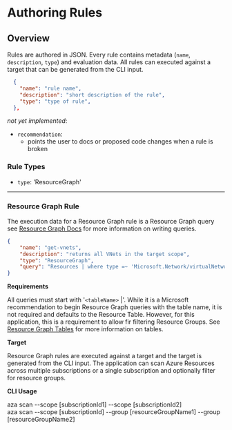 # Authoring Rules

## Overview
Rules are authored in JSON. Every rule contains metadata (`name`, `description`, `type`) and evaluation data. All rules can executed against a target that can be generated from the CLI input.  

``` json
  {
    "name": "rule name",
    "description": "short description of the rule",
    "type": "type of rule",
  },
```
*not yet implemented*: 

- `recommendation`: 
    - points the user to docs or proposed code changes when a rule is broken

### Rule Types
- `type`: 'ResourceGraph'

---
### Resource Graph Rule
The execution data for a Resource Graph rule is a Resource Graph query
see [Resource Graph Docs](https://docs.microsoft.com/en-us/azure/governance/resource-graph/) for more information on writing queries.

``` json
{
	"name": "get-vnets",
	"description": "returns all VNets in the target scope",
	"type": "ResourceGraph",
	"query": "Resources | where type =~ 'Microsoft.Network/virtualNetworks'"
}
```

**Requirements**   

All queries must start with '`<tableName>` |'. While it is a Microsoft recommendation to begin Resource Graph queries with the table name, it is not required and defaults to the Resource Table. However, for this application, this is a requirement to allow fir filtering Resource Groups. See [Resource Graph Tables](https://docs.microsoft.com/en-us/azure/governance/resource-graph/concepts/query-language#resource-graph-tables) for more information on tables.

**Target**  

Resource Graph rules are executed against a target and the target is generated from the CLI input. The application can scan Azure Resources across multiple subscriptions or a single subscription and optionally filter for resource groups.

**CLI Usage**  

aza scan --scope [subscriptionId1] --scope [subscriptionId2]  
aza scan --scope [subscriptionId] --group [resourceGroupName1] --group [resourceGroupName2]